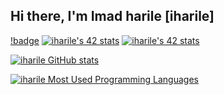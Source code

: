 ## Hi there, I'm Imad harile [iharile]  


[!badge](https://badge.mediaplus.ma/greenbinary/iharile)
[![iharile's 42 stats](https://badge.mediaplus.ma/greenbinary/iharile)](https://github.com/oakoudad/badge42)
<a href="https://github.com/oakoudad/badge42"><img src="https://badge.mediaplus.ma/greenbinary/iharile" alt="iharile's 42 stats" /></a>

[![iharile GitHub stats](https://github-readme-stats.vercel.app/api?username=imaddine1&show_icons=true&theme=radical)](https://github.com/imaddine1)

[![iharile Most Used Programming Languages](https://github-readme-stats.vercel.app/api/top-langs/?username=iharile&layout=compact&hide_border=true&theme=darcula&bg_color=00000000&langs_count=6)](https://github.com/imaddine1)
